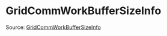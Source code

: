 # GridCommWorkBufferSizeInfo

Source: [GridCommWorkBufferSizeInfo](../../csrc/device_lower/pass/index.cpp#L449)
